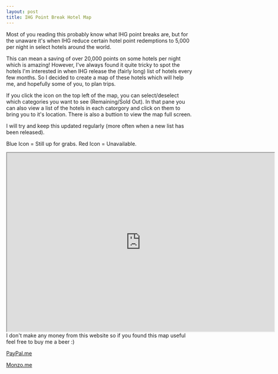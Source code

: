 ```yaml
---
layout: post
title: IHG Point Break Hotel Map
---
```


Most of you reading this probably know what IHG point breaks are, but for the unaware it's when IHG reduce certain hotel point redemptions to 5,000 per night in select hotels around the world.

This can mean a saving of over 20,000 points on some hotels per night which is amazing! However, I've always found it quite tricky to spot the hotels I'm interested in when IHG release the (fairly long) list of hotels every few months. So I decided to create a map of these hotels which will help me, and hopefully some of you, to plan trips.

If you click the icon on the top left of the map, you can select/deselect which categories you want to see (Remaining/Sold Out). In that pane you can also view a list of the hotels in each catorgory and click on them to bring you to it's location. There is also a buttion to view the map full screen.

I will try and keep this updated regularly (more often when a new list has been released).

Blue Icon = Still up for grabs.
Red Icon = Unavailable.

<iframe src="https://www.google.com/maps/d/embed?mid=1peKGEbnhcfhgjVR8DvVVC60z-74" width="720" height="480"></iframe>



<br/>
I don't make any money from this website so if you found this map useful feel free to buy me a beer :)

<a href="https://www.paypal.me/CormacQ">PayPal.me</a>

<a href="https://monzo.me/cormacquinn">Monzo.me</a>
